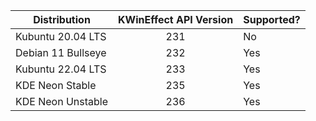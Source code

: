| Distribution       | KWinEffect API Version | Supported? |
|--------------------|:----------------------:|------------|
| Kubuntu 20.04 LTS  |          231           | No         |
| Debian 11 Bullseye |          232           | Yes        |
| Kubuntu 22.04 LTS  |          233           | Yes        |
| KDE Neon Stable    |          235           | Yes        |
| KDE Neon Unstable  |          236           | Yes        |
